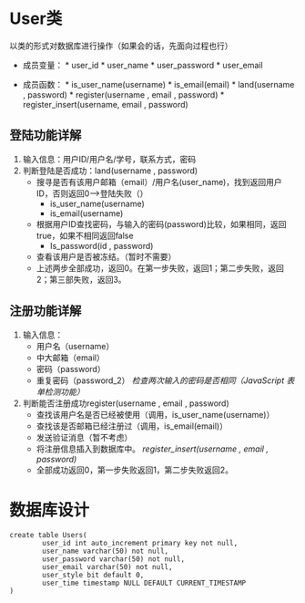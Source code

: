 # User类

以类的形式对数据库进行操作（如果会的话，先面向过程也行）

* 成员变量：
      * user_id
      * user_name
      * user_password
      * user_email

* 成员函数：
      * is_user_name(username)
      * is_email(email)
      * land(username , password)
      * register(username , email , password)
      * register_insert(username, email , password)

## 登陆功能详解

1. 输入信息：用户ID/用户名/学号，联系方式，密码
2. 判断登陆是否成功：land(username , password)
   * 搜寻是否有该用户邮箱（email）/用户名(user_name)，找到返回用户ID，否则返回0-->登陆失败（）
     * is_user_name(username)
     * is_email(username)
   * 根据用户ID查找密码，与输入的密码(password)比较，如果相同，返回true，如果不相同返回false
       * Is_password(id , password)
   * 查看该用户是否被冻结。（暂时不需要）
   * 上述两步全部成功，返回0。在第一步失败，返回1；第二步失败，返回2；第三部失败，返回3。

## 注册功能详解

1. 输入信息：
   * 用户名（username）
   * 中大邮箱（email）
   * 密码（password）
   * 重复密码（password_2）
*检查两次输入的密码是否相同（JavaScript 表单检测功能）*
2. 判断能否注册成功register(username , email , password)
   * 查找该用户名是否已经被使用（调用，is_user_name(username)）
   * 查找该是否邮箱已经注册过（调用，is_email(email)）
   * 发送验证消息（暂不考虑）
   * 将注册信息插入到数据库中。
*register_insert(username , email , password)*
   * 全部成功返回0，第一步失败返回1，第二步失败返回2。

# 数据库设计

~~~mysql
create table Users(
        user_id int auto_increment primary key not null,
        user_name varchar(50) not null,
        user_password varchar(50) not null,
        user_email varchar(50) not null,
        user_style bit default 0,
        user_time timestamp NULL DEFAULT CURRENT_TIMESTAMP
)
~~~